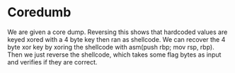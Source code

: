 # Coredumb

We are given a core dump. Reversing this shows that hardcoded values are keyed xored with a 4 byte key then ran as shellcode. We can recover the 4 byte xor key by xoring the shellcode with asm(push rbp; mov rsp, rbp). Then we just reverse the shellcode, which takes some flag bytes as input and verifies if they are correct.
